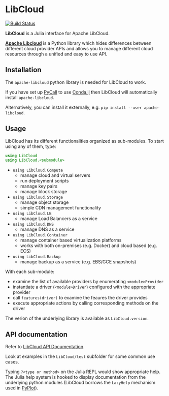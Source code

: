 # LibCloud

[![Build Status](https://travis-ci.org/tanmaykm/LibCloud.jl.svg?branch=master)](https://travis-ci.org/tanmaykm/LibCloud.jl)
<!--
[![Coverage Status](https://coveralls.io/repos/tanmaykm/LibCloud.jl/badge.svg?branch=master&service=github)](https://coveralls.io/github/tanmaykm/LibCloud.jl?branch=master)
[![codecov.io](http://codecov.io/github/tanmaykm/LibCloud.jl/coverage.svg?branch=master)](http://codecov.io/github/tanmaykm/LibCloud.jl?branch=master)
-->

**LibCloud** is a Julia interface for Apache LibCloud.

[**Apache Libcloud**](https://libcloud.readthedocs.io/en/latest/index.html) is a Python library which hides differences between different cloud provider APIs and allows you to manage different cloud resources through a unified and easy to use API.

## Installation
The `apache-libcloud` python library is needed for LibCloud to work.

If you have set up [PyCall](https://github.com/stevengj/PyCall.jl) to use [Conda.jl](https://github.com/Luthaf/Conda.jl) then LibCloud will automatically install `apache-libcloud`.

Alternatively, you can install it externally, e.g. `pip install --user apache-libcloud`.

## Usage
LibCloud has its different functionalities organized as sub-modules.
To start using any of them, type:
````julia
using LibCloud
using LibCloud.<submodule>
````

- `using LibCloud.Compute`
    - manage cloud and virtual servers
    - run deployment scripts
    - manage key pairs
    - manage block storage
- `using LibCloud.Storage`
    - manage object storage
    - simple CDN management functionality
- `using LibCloud.LB`
    - manage Load Balancers as a service
- `using LibCloud.DNS`
    - manage DNS as a service
- `using LibCloud.Container`
    - manage container based virtualization platforms
    - works with both on-premises (e.g. Docker) and cloud based (e.g. ECS)
- `using LibCloud.Backup`
    - manage backup as a service (e.g. EBS/GCE snapshots)

With each sub-module:
- examine the list of available providers by enumerating `<module>Provider`
- instantiate a driver (`<module>Driver`) configured with the appropriate provider
- call `features(driver)` to examine the feaures the driver provides
- execute appropriate actions by calling corresponding methods on the driver

The verion of the underlying library is available as `LibCloud.version`.

## API documentation
Refer to [LibCloud API Documentation](https://libcloud.readthedocs.io/en/latest/index.html).

Look at examples in the `LibCloud/test` subfolder for some common use cases.

Typing `?<type or method>` on the Julia REPL would show appropriate help.
The Julia help system is hooked to display documentation from the underlying python modules (LibCloud borrows the `LazyHelp` mechanism used in [PyPlot](https://github.com/stevengj/PyPlot.jl)).
